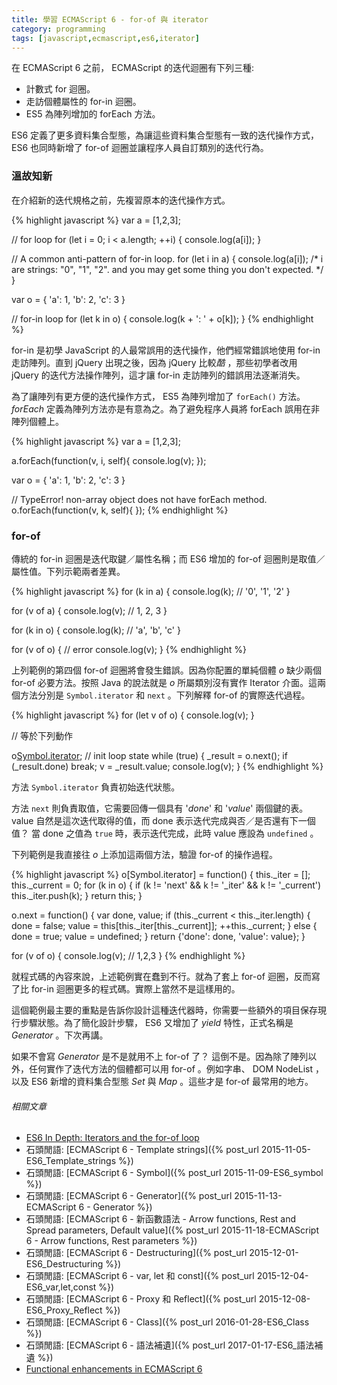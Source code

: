```yaml
---
title: 學習 ECMAScript 6 - for-of 與 iterator
category: programming
tags: [javascript,ecmascript,es6,iterator]
---
```


在 ECMAScript 6 之前， ECMAScript 的迭代迴圈有下列三種:

* 計數式 for 迴圈。
* 走訪個體屬性的 for-in 迴圈。
* ES5 為陣列增加的 forEach 方法。

ES6 定義了更多資料集合型態，為讓這些資料集合型態有一致的迭代操作方式， ES6 也同時新增了 for-of 迴圈並讓程序人員自訂類別的迭代行為。

<!--more-->

### 溫故知新

在介紹新的迭代規格之前，先複習原本的迭代操作方式。

{% highlight javascript %}
var a = [1,2,3];

// for loop
for (let i = 0; i < a.length; ++i) {
    console.log(a[i]);
}

// A common anti-pattern of for-in loop.
for (let i in a) {
    console.log(a[i]);
    /*
    i are strings: "0", "1", "2".
    and you may get some thing you don't expected.
    */
}

var o = {
    'a': 1,
    'b': 2,
    'c': 3
}

// for-in loop
for (let k in o) {
    console.log(k + ': ' + o[k]);
}
{% endhighlight %}

for-in 是初學 JavaScript 的人最常誤用的迭代操作，他們經常錯誤地使用 for-in 走訪陣列。直到 jQuery 出現之後，因為 jQuery 比較*酷* ，那些初學者改用 jQuery 的迭代方法操作陣列，這才讓 for-in 走訪陣列的錯誤用法逐漸消失。

為了讓陣列有更方便的迭代操作方式， ES5 為陣列增加了 `forEach()` 方法。<dfn>forEach</dfn> 定義為陣列方法亦是有意為之。為了避免程序人員將 forEach 誤用在非陣列個體上。

{% highlight javascript %}
var a = [1,2,3];

a.forEach(function(v, i, self){
    console.log(v);
});

var o = {
    'a': 1,
    'b': 2,
    'c': 3
}

// TypeError! non-array object does not have forEach method.
o.forEach(function(v, k, self){
});
{% endhighlight %}

### for-of

傳統的 for-in 迴圈是迭代取鍵／屬性名稱；而 ES6 增加的 for-of 迴圈則是取值／屬性值。下列示範兩者差異。

{% highlight javascript %}
for (k in a) {
    console.log(k); // '0', '1', '2'
}

for (v of a) {
    console.log(v); // 1, 2, 3
}

for (k in o) {
    console.log(k); // 'a', 'b', 'c'
}

for (v of o) { // error
    console.log(v);
}
{% endhighlight %}

上列範例的第四個 for-of 迴圈將會發生錯誤。因為你配置的單純個體 <var>o</var> 缺少兩個 for-of 必要方法。按照 Java 的說法就是 <var>o</var> 所屬類別沒有實作 Iterator 介面。這兩個方法分別是 <code>Symbol.iterator</code> 和 <code>next</code> 。下列解釋 for-of 的實際迭代過程。

{% highlight javascript %}
for (let v of o) {
    console.log(v);
}

// 等於下列動作

o[Symbol.iterator](); // init loop state
while (true) {
    _result = o.next();
    if (_result.done)
        break;
    v = _result.value;
    console.log(v);
}
{% endhighlight %}

方法 <code>Symbol.iterator</code> 負責初始迭代狀態。

方法 <code>next</code> 則負責取值，它需要回傳一個具有 '<var>done</var>' 和 '<var>value</var>' 兩個鍵的表。 value 自然是這次迭代取得的值，而 done 表示迭代完成與否／是否還有下一個值？ 當 done 之值為 <code>true</code> 時，表示迭代完成，此時 value 應設為 <code>undefined</code> 。

下列範例是我直接往 <var>o</var> 上添加這兩個方法，驗證 for-of 的操作過程。

{% highlight javascript %}
o[Symbol.iterator] = function() {
    this._iter = [];
    this._current = 0;
    for (k in o) {
        if (k != 'next' && k != '_iter' && k != '_current')
            this._iter.push(k);
    }
    return this;
}

o.next = function() {
    var done, value;
    if (this._current < this._iter.length) {
        done = false;
        value = this[this._iter[this._current]];
        ++this._current;
    }
    else {
        done = true;
        value = undefined;
    }
    return {'done': done, 'value': value};
}

for (v of o) {
    console.log(v); // 1,2,3
}
{% endhighlight %}

就程式碼的內容來說，上述範例實在蠢到不行。就為了套上 for-of 迴圈，反而寫了比 for-in 迴圈更多的程式碼。實際上當然不是這樣用的。

這個範例最主要的重點是告訴你設計這種迭代器時，你需要一些額外的項目保存現行步驟狀態。為了簡化設計步驟， ES6 又增加了 <dfn>yield</dfn> 特性，正式名稱是 <dfn>Generator</dfn> 。下次再講。

如果不會寫 <dfn>Generator</dfn> 是不是就用不上 for-of 了？ 這倒不是。因為除了陣列以外，任何實作了迭代方法的個體都可以用 for-of 。例如字串、 DOM NodeList ，以及 ES6 新增的資料集合型態 <dfn>Set</dfn> 與 <dfn>Map</dfn> 。這些才是 for-of 最常用的地方。

###### 相關文章

* [ES6 In Depth: Iterators and the for-of loop](https://hacks.mozilla.org/2015/04/es6-in-depth-iterators-and-the-for-of-loop/)
* 石頭閒語: [ECMAScript 6 - Template strings]({% post_url 2015-11-05-ES6_Template_strings %})
* 石頭閒語: [ECMAScript 6 - Symbol]({% post_url 2015-11-09-ES6_symbol %})
* 石頭閒語: [ECMAScript 6 - Generator]({% post_url 2015-11-13-ECMAScript 6 - Generator %})
* 石頭閒語: [ECMAScript 6 - 新函數語法 - Arrow functions, Rest and Spread parameters, Default value]({% post_url 2015-11-18-ECMAScript 6 - Arrow functions, Rest parameters %})
* 石頭閒語: [ECMAScript 6 - Destructuring]({% post_url 2015-12-01-ES6_Destructuring %})
* 石頭閒語: [ECMAScript 6 - var, let 和 const]({% post_url 2015-12-04-ES6_var,let,const %})
* 石頭閒語: [ECMAScript 6 - Proxy 和 Reflect]({% post_url 2015-12-08-ES6_Proxy_Reflect %})
* 石頭閒語: [ECMAScript 6 - Class]({% post_url 2016-01-28-ES6_Class %})
* 石頭閒語: [ECMAScript 6 - 語法補遺]({% post_url 2017-01-17-ES6_語法補遺 %})
* [Functional enhancements in ECMAScript 6](http://www.ibm.com/developerworks/library/wa-ecmascript6-neward-p2/index.html)
